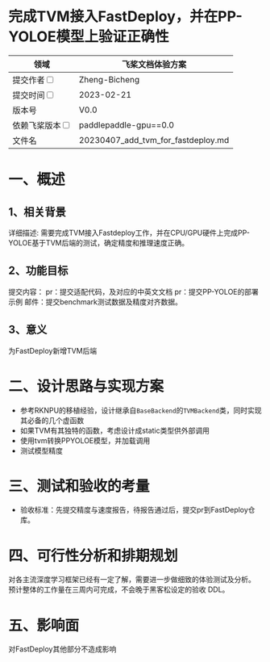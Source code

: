 # 完成TVM接入FastDeploy，并在PP-YOLOE模型上验证正确性

| 领域                                                       | 飞桨文档体验方案                               | 
|----------------------------------------------------------|----------------------------------------|
| 提交作者<input type="checkbox" class="rowselector hidden">   | Zheng-Bicheng                          | 
| 提交时间<input type="checkbox" class="rowselector hidden">   | 2023-02-21                             | 
| 版本号                                                      | V0.0                                   | 
| 依赖飞桨版本<input type="checkbox" class="rowselector hidden"> | paddlepaddle-gpu==0.0                  | 
| 文件名                                                      | 20230407_add_tvm_for_fastdeploy.md<br> | 


# 一、概述

## 1、相关背景

详细描述:
需要完成TVM接入Fastdeploy工作，并在CPU/GPU硬件上完成PP-YOLOE基于TVM后端的测试，确定精度和推理速度正确。

## 2、功能目标

提交内容：
pr：提交适配代码，及对应的中英文文档
pr：提交PP-YOLOE的部署示例
邮件：提交benchmark测试数据及精度对齐数据。

## 3、意义

为FastDeploy新增TVM后端

# 二、设计思路与实现方案

* 参考RKNPU的移植经验，设计继承自`BaseBackend`的`TVMBackend`类，同时实现其必备的几个虚函数
* 如果TVM有其独特的函数，考虑设计成static类型供外部调用
* 使用tvm转换PPYOLOE模型，并加载调用
* 测试模型精度

# 三、测试和验收的考量

* 验收标准：先提交精度与速度报告，待报告通过后，提交pr到FastDeploy仓库。

# 四、可行性分析和排期规划

对各主流深度学习框架已经有一定了解，需要进一步做细致的体验测试及分析。
预计整体的工作量在三周内可完成，不会晚于黑客松设定的验收 DDL。


# 五、影响面

对FastDeploy其他部分不造成影响
